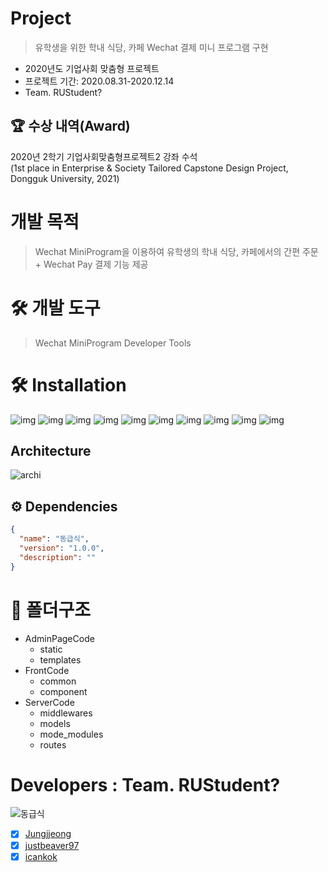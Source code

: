 # Project

> 유학생을 위한 학내 식당, 카페 Wechat 결제 미니 프로그램 구현

- 2020년도 기업사회 맞춤형 프로젝트
- 프로젝트 기간: 2020.08.31-2020.12.14
- Team. RUStudent?

## 🏆 수상 내역(Award)
2020년 2학기 기업사회맞춤형프로젝트2 강좌 수석
<br>(1st place in Enterprise & Society Tailored Capstone Design Project, Dongguk University, 2021)


# 개발 목적

> Wechat MiniProgram을 이용하여 유학생의 학내 식당, 카페에서의 간편 주문 + Wechat Pay 결제 기능 제공

# 🛠 개발 도구

> Wechat MiniProgram Developer Tools


# 🛠 Installation

![img](https://img.shields.io/badge/bcrypt-3.1.7-brightgreen)
![img](https://img.shields.io/badge/click-7.1.2-green)
![img](https://img.shields.io/badge/dnspython-1.16.0-yellowgreen)
![img](https://img.shields.io/badge/Flask-1.1.2-yellow)
![img](https://img.shields.io/badge/Flask--PyMongo-2.3.0-yellow)
![img](https://img.shields.io/badge/Flask--WTF-0.14.3-yellow)
![img](https://img.shields.io/badge/itsdangerous-1.1.0-orange)
![img](https://img.shields.io/badge/pymongo-3.10.1-red)
![img](https://img.shields.io/badge/Werkzeug-1.0.1-lightgrey)
![img](https://img.shields.io/badge/WTForms-2.3.1-blue)


## Architecture

![archi](https://user-images.githubusercontent.com/72294509/136492614-63b6548f-3370-4142-b461-c8c5e8f6e784.JPG)

## ⚙️ Dependencies

```json
{
  "name": "동급식",
  "version": "1.0.0",
  "description": ""
}
```

# 📂 폴더구조

- AdminPageCode
  - static
  - templates
- FrontCode
  - common
  - component
- ServerCode
  - middlewares
  - models
  - mode_modules
  - routes


# Developers : Team. RUStudent?
![동급식](https://user-images.githubusercontent.com/72294509/136493122-86833a1e-db74-484c-9bcf-37bb1823d3db.JPG)

- [x] [Jungjjeong](https://github.com/Jungjjeong)<br>
- [x] [justbeaver97](https://github.com/justbeaver97)<br>
- [x] [icankok](https://github.com/icankok)
